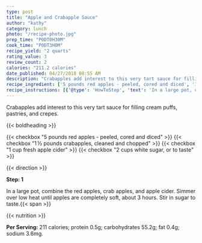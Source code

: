 ```yaml
---
type: post
title: "Apple and Crabapple Sauce"
author: "kathy"
category: lunch
photo: "/recipe-photo.jpg"
prep_time: "P0DT0H30M"
cook_time: "P0DT3H0M"
recipe_yield: "2 quarts"
rating_value: 3
review_count: 2
calories: "211.2 calories"
date_published: 04/27/2018 08:55 AM
description: "Crabapples add interest to this very tart sauce for filling cream puffs, pastries, and crepes."
recipe_ingredient: ['5 pounds red apples - peeled, cored and diced', '1\u2009½ pounds crabapples, cleaned and chopped', '1 cup fresh apple cider', '2 cups white sugar, or to taste']
recipe_instructions: [{'@type': 'HowToStep', 'text': 'In a large pot, combine the red apples, crab apples, and apple cider. Simmer over low heat until apples are completely soft, about 3 hours. Stir in sugar to taste.\n'}]
---
```


Crabapples add interest to this very tart sauce for filling cream puffs, pastries, and crepes. 

{{< boldheading >}}

{{< checkbox "5 pounds red apples - peeled, cored and diced" >}}
{{< checkbox "1 ½ pounds crabapples, cleaned and chopped" >}}
{{< checkbox "1 cup fresh apple cider" >}}
{{< checkbox "2 cups white sugar, or to taste" >}}


{{< direction >}}

**Step: 1**

In a large pot, combine the red apples, crab apples, and apple cider. Simmer over low heat until apples are completely soft, about 3 hours. Stir in sugar to taste.{{< span >}}

{{< nutrition >}}

**Per Serving:** 211 calories; protein 0.5g; carbohydrates 55.2g; fat 0.4g; sodium 3.6mg.